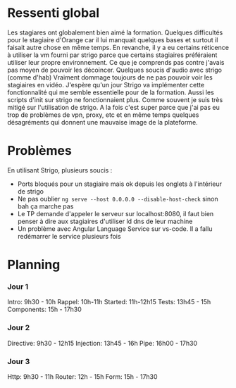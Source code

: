 # Ressenti global

Les stagiares ont globalement bien aimé la formation. 
Quelques difficultés pour le stagiaire d'Orange car il lui manquait quelques bases et surtout il faisait autre chose en même temps. 
En revanche, il y a eu certains réticence à utiliser la vm fourni par strigo parce que certains stagiaires préféraient utiliser leur propre environnement. 
Ce que je comprends pas contre j'avais pas moyen de pouvoir les décoincer.
Quelques soucis d'audio avec strigo (comme d'hab) 
Vraiment dommage toujours de ne pas pouvoir voir les stagiaires en vidéo. 
J'espère qu'un jour Strigo va implémenter cette fonctionnalité qui me semble essentielle pour de la formation. 
Aussi les scripts d'init sur strigo ne fonctionnaient plus. 
Comme souvent je suis très mitigé sur l'utilisation de strigo. 
A la fois c'est super parce que j'ai pas eu trop de problèmes de vpn, proxy, etc et en même temps quelques désagréments qui donnent une mauvaise image de la plateforme.

# Problèmes

En utilisant Strigo, plusieurs soucis :
- Ports bloqués pour un stagiaire mais ok depuis les onglets à l'intérieur de strigo
- Ne pas oublier `ng serve --host 0.0.0.0 --disable-host-check` sinon bah ça marche pas
- Le TP demande d'appeler le serveur sur localhost:8080, il faut bien penser à dire aux stagiaires d'utiliser ld dns de leur machine
- Un problème avec Angular Language Service sur vs-code. Il a fallu redémarrer le service plusieurs fois


# Planning

### Jour 1

Intro: 9h30 - 10h
Rappel: 10h-11h
Started: 11h-12h15
Tests: 13h45 - 15h
Components: 15h - 17h30

### Jour 2

Directive: 9h30 - 12h15
Injection: 13h45 - 16h
Pipe: 16h00 - 17h30

### Jour 3

Http: 9h30 - 11h
Router: 12h - 15h
Form: 15h - 17h30
